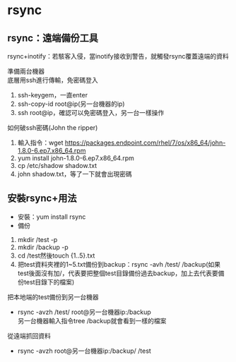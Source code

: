 # rsync
## rsync：遠端備份工具
  
rsync+inotify：若駭客入侵，當inotify接收到警告，就觸發rsync覆蓋遠端的資料
  
準備兩台機器  
底層用ssh進行傳輸，免密碼登入  
1. ssh-keygem，一直enter  
2. ssh-copy-id root@ip(另一台機器的ip)  
3. ssh root@ip，確認可以免密碼登入，另一台一樣操作  
  
如何破ssh密碼(John the ripper)  
1. 輸入指令：wget https://packages.endpoint.com/rhel/7/os/x86_64/john-1.8.0-6.ep7.x86_64.rpm  
2. yum install john-1.8.0-6.ep7.x86_64.rpm  
3. cp /etc/shadow shadow.txt
4. john shadow.txt，等了一下就會出現密碼
  
## 安裝rsync+用法
* 安裝：yum install rsync
* 備份
1. mkdir /test -p 
2. mkdir /backup -p
3. cd /test然後touch {1..5}.txt
4. 把test資料夾裡的1~5.txt備份到backup：rsync -avh /test/ /backup(如果test後面沒有加/，代表要把整個test目錄備份過去backup，加上去代表要備份test目錄下的檔案)
   
把本地端的test備份到另一台機器  
* rsync -avzh /test/ root@另一台機器ip:/backup  
另一台機器輸入指令tree /backup就會看到一樣的檔案  
  
從遠端抓回資料  
* rsync -avzh root@另一台機器ip:/backup/ /test  
